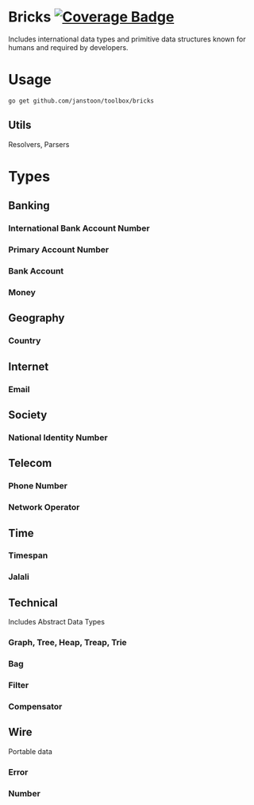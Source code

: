 # Bricks [![Coverage Badge][bdg-cov-bricks]][action-tests]
Includes international data types and primitive data structures known for humans and required by developers.

# Usage

```shell
go get github.com/janstoon/toolbox/bricks
```

## Utils
Resolvers, Parsers

# Types

## Banking
### International Bank Account Number
### Primary Account Number
### Bank Account
### Money

## Geography
### Country

## Internet
### Email

## Society
### National Identity Number

## Telecom
### Phone Number
### Network Operator

## Time
### Timespan
### Jalali

## Technical
Includes Abstract Data Types
### Graph, Tree, Heap, Treap, Trie
### Bag
### Filter
### Compensator

## Wire
Portable data
### Error
### Number

[action-tests]: https://github.com/janstoon/toolbox/actions?query=branch%3Amaster+workflow%3Atests
[bdg-cov-bricks]: https://img.shields.io/endpoint?url=https://gist.githubusercontent.com/pouyanh/69229998008a13b9b87590ebe50ecded/raw/janstoon_toolbox_bricks_refs_heads_master.json
